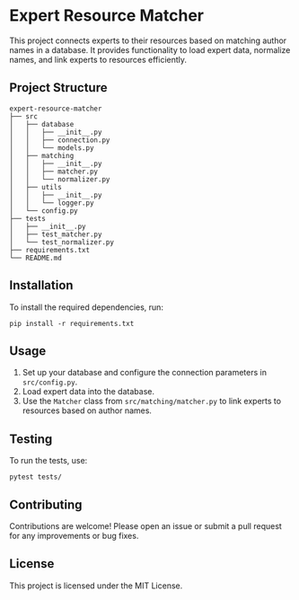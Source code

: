 # Expert Resource Matcher

This project connects experts to their resources based on matching author names in a database. It provides functionality to load expert data, normalize names, and link experts to resources efficiently.

## Project Structure

```
expert-resource-matcher
├── src
│   ├── database
│   │   ├── __init__.py
│   │   ├── connection.py
│   │   └── models.py
│   ├── matching
│   │   ├── __init__.py
│   │   ├── matcher.py
│   │   └── normalizer.py
│   ├── utils
│   │   ├── __init__.py
│   │   └── logger.py
│   └── config.py
├── tests
│   ├── __init__.py
│   ├── test_matcher.py
│   └── test_normalizer.py
├── requirements.txt
└── README.md
```

## Installation

To install the required dependencies, run:

```
pip install -r requirements.txt
```

## Usage

1. Set up your database and configure the connection parameters in `src/config.py`.
2. Load expert data into the database.
3. Use the `Matcher` class from `src/matching/matcher.py` to link experts to resources based on author names.

## Testing

To run the tests, use:

```
pytest tests/
```

## Contributing

Contributions are welcome! Please open an issue or submit a pull request for any improvements or bug fixes.

## License

This project is licensed under the MIT License.